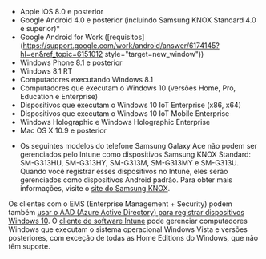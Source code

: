 
  - Apple iOS 8.0 e posterior
  - Google Android 4.0 e posterior (incluindo Samsung KNOX Standard 4.0 e superior)*
  - Google Android for Work ([requisitos](https://support.google.com/work/android/answer/6174145?hl=en&ref_topic=6151012 style="target=new_window"))
  - Windows Phone 8.1 e posterior
  - Windows 8.1 RT
  - Computadores executando Windows 8.1
  - Computadores que executam o Windows 10 (versões Home, Pro, Education e Enterprise)
  - Dispositivos que executam o Windows 10 IoT Enterprise (x86, x64)
  - Dispositivos que executam o Windows 10 IoT Mobile Enterprise
  - Windows Holographic e Windows Holographic Enterprise
  - Mac OS X 10.9 e posterior

* Os seguintes modelos do telefone Samsung Galaxy Ace não podem ser gerenciados pelo Intune como dispositivos Samsung KNOX Standard: SM-G313HU, SM-G313HY, SM-G313M, SM-G313MY e SM-G313U. Quando você registrar esses dispositivos no Intune, eles serão gerenciados como dispositivos Android padrão. Para obter mais informações, visite o [site do Samsung KNOX](https://www.samsungknox.com/en).

Os clientes com o EMS (Enterprise Management + Security) podem também [usar o AAD (Azure Active Directory) para registrar dispositivos Windows 10](/intune/deploy-use/set-up-windows-device-management-with-microsoft-intune#azure-active-directory-enrollment). O [cliente de software Intune](/intune/deploy-use/manage-windows-pcs-with-microsoft-intune) pode gerenciar computadores Windows que executam o sistema operacional Windows Vista e versões posteriores, com exceção de todas as Home Editions do Windows, que não têm suporte.  


<!--HONumber=Nov16_HO2-->


